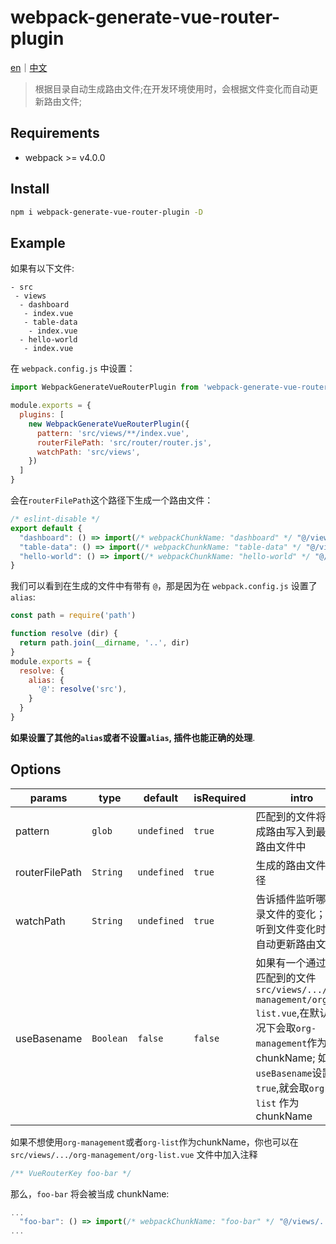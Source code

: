 # webpack-generate-vue-router-plugin

[en](https://github.com/TonyXiang/webpack-generate-vue-router-plugin/blob/main/README.md)｜[中文](https://github.com/TonyXiang/webpack-generate-vue-router-plugin/blob/main/README_zh_cn.md)

> 根据目录自动生成路由文件;在开发环境使用时，会根据文件变化而自动更新路由文件;

## Requirements
- webpack >= v4.0.0

## Install
```bash
npm i webpack-generate-vue-router-plugin -D
```

## Example
如果有以下文件:
```
- src
 - views
  - dashboard
   - index.vue
   - table-data
    - index.vue
  - hello-world
   - index.vue
```

在 `webpack.config.js` 中设置：
```js
import WebpackGenerateVueRouterPlugin from 'webpack-generate-vue-router-plugin'

module.exports = {
  plugins: [
    new WebpackGenerateVueRouterPlugin({
      pattern: 'src/views/**/index.vue',
      routerFilePath: 'src/router/router.js',
      watchPath: 'src/views',
    })
  ]
}
```

会在`routerFilePath`这个路径下生成一个路由文件：
```js
/* eslint-disable */
export default {
  "dashboard": () => import(/* webpackChunkName: "dashboard" */ "@/views/dashboard/index.vue"),
  "table-data": () => import(/* webpackChunkName: "table-data" */ "@/views/dashboard/table-data/index.vue"),
  "hello-world": () => import(/* webpackChunkName: "hello-world" */ "@/views/hello-world/index.vue")
}
```

我们可以看到在生成的文件中有带有 `@`，那是因为在 `webpack.config.js` 设置了 `alias`:
```js
const path = require('path')

function resolve (dir) {
  return path.join(__dirname, '..', dir)
}
module.exports = {
  resolve: {
    alias: {
      '@': resolve('src'),
    }
  }
}
```

**如果设置了其他的`alias`或者不设置`alias`, 插件也能正确的处理**.

## Options

| params | type | default | isRequired | intro |
| - | - | - | - | - |
| pattern | `glob` | `undefined` | `true` | 匹配到的文件将被当成路由写入到最终的路由文件中 |
| routerFilePath | `String` | `undefined` | `true` | 生成的路由文件的路径 |
| watchPath | `String` | `undefined` | `true` | 告诉插件监听哪个目录文件的变化；当监听到文件变化时，会自动更新路由文件 |
| useBasename | `Boolean` | `false` | `false` | 如果有一个通过glob匹配到的文件 `src/views/.../org-management/org-list.vue`,在默认情况下会取`org-management`作为chunkName; 如果把`useBasename`设置为`true`,就会取`org-list` 作为 chunkName |

如果不想使用`org-management`或者`org-list`作为chunkName，你也可以在`src/views/.../org-management/org-list.vue` 文件中加入注释

```js
/** VueRouterKey foo-bar */
```

那么，`foo-bar` 将会被当成 chunkName:

```js
...
  "foo-bar": () => import(/* webpackChunkName: "foo-bar" */ "@/views/.../org-management/org-list.vue"),
...
```


